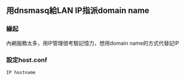 ## 用dnsmasq給LAN IP指派domain name

### 緣起
內網服務太多，用IP管理很考驗記憶力，想用domain name的方式代替記IP

### 設定host.conf
`IP hostname`